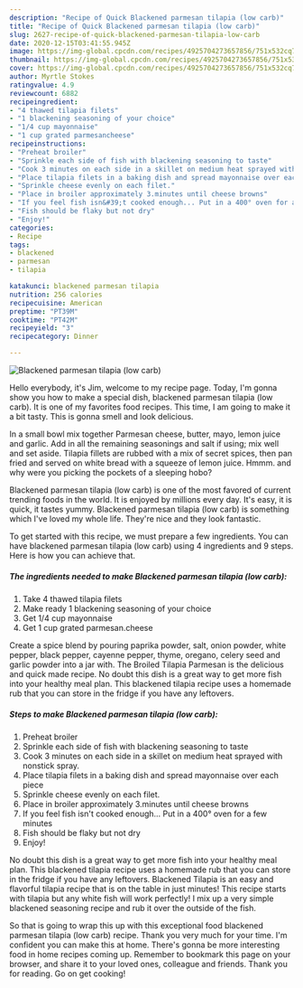 ```yaml
---
description: "Recipe of Quick Blackened parmesan tilapia (low carb)"
title: "Recipe of Quick Blackened parmesan tilapia (low carb)"
slug: 2627-recipe-of-quick-blackened-parmesan-tilapia-low-carb
date: 2020-12-15T03:41:55.945Z
image: https://img-global.cpcdn.com/recipes/4925704273657856/751x532cq70/blackened-parmesan-tilapia-low-carb-recipe-main-photo.jpg
thumbnail: https://img-global.cpcdn.com/recipes/4925704273657856/751x532cq70/blackened-parmesan-tilapia-low-carb-recipe-main-photo.jpg
cover: https://img-global.cpcdn.com/recipes/4925704273657856/751x532cq70/blackened-parmesan-tilapia-low-carb-recipe-main-photo.jpg
author: Myrtle Stokes
ratingvalue: 4.9
reviewcount: 6882
recipeingredient:
- "4 thawed tilapia filets"
- "1 blackening seasoning of your choice"
- "1/4 cup mayonnaise"
- "1 cup grated parmesancheese"
recipeinstructions:
- "Preheat broiler"
- "Sprinkle each side of fish with blackening seasoning to taste"
- "Cook 3 minutes on each side in a skillet on medium heat sprayed with nonstick spray."
- "Place tilapia filets in a baking dish and spread mayonnaise over each piece"
- "Sprinkle cheese evenly on each filet."
- "Place in broiler approximately 3.minutes until cheese browns"
- "If you feel fish isn&#39;t cooked enough... Put in a 400° oven for a few minutes"
- "Fish should be flaky but not dry"
- "Enjoy!"
categories:
- Recipe
tags:
- blackened
- parmesan
- tilapia

katakunci: blackened parmesan tilapia 
nutrition: 256 calories
recipecuisine: American
preptime: "PT39M"
cooktime: "PT42M"
recipeyield: "3"
recipecategory: Dinner

---
```



![Blackened parmesan tilapia (low carb)](https://img-global.cpcdn.com/recipes/4925704273657856/751x532cq70/blackened-parmesan-tilapia-low-carb-recipe-main-photo.jpg)

Hello everybody, it's Jim, welcome to my recipe page. Today, I'm gonna show you how to make a special dish, blackened parmesan tilapia (low carb). It is one of my favorites food recipes. This time, I am going to make it a bit tasty. This is gonna smell and look delicious.

In a small bowl mix together Parmesan cheese, butter, mayo, lemon juice and garlic. Add in all the remaining seasonings and salt if using; mix well and set aside. Tilapia fillets are rubbed with a mix of secret spices, then pan fried and served on white bread with a squeeze of lemon juice. Hmmm. and why were you picking the pockets of a sleeping hobo?

Blackened parmesan tilapia (low carb) is one of the most favored of current trending foods in the world. It is enjoyed by millions every day. It's easy, it is quick, it tastes yummy. Blackened parmesan tilapia (low carb) is something which I've loved my whole life. They're nice and they look fantastic.


To get started with this recipe, we must prepare a few ingredients. You can have blackened parmesan tilapia (low carb) using 4 ingredients and 9 steps. Here is how you can achieve that.

<!--inarticleads1-->

##### The ingredients needed to make Blackened parmesan tilapia (low carb):

1. Take 4 thawed tilapia filets
1. Make ready 1 blackening seasoning of your choice
1. Get 1/4 cup mayonnaise
1. Get 1 cup grated parmesan.cheese


Create a spice blend by pouring paprika powder, salt, onion powder, white pepper, black pepper, cayenne pepper, thyme, oregano, celery seed and garlic powder into a jar with. The Broiled Tilapia Parmesan is the delicious and quick made recipe. No doubt this dish is a great way to get more fish into your healthy meal plan. This blackened tilapia recipe uses a homemade rub that you can store in the fridge if you have any leftovers. 

<!--inarticleads2-->

##### Steps to make Blackened parmesan tilapia (low carb):

1. Preheat broiler
1. Sprinkle each side of fish with blackening seasoning to taste
1. Cook 3 minutes on each side in a skillet on medium heat sprayed with nonstick spray.
1. Place tilapia filets in a baking dish and spread mayonnaise over each piece
1. Sprinkle cheese evenly on each filet.
1. Place in broiler approximately 3.minutes until cheese browns
1. If you feel fish isn&#39;t cooked enough... Put in a 400° oven for a few minutes
1. Fish should be flaky but not dry
1. Enjoy!


No doubt this dish is a great way to get more fish into your healthy meal plan. This blackened tilapia recipe uses a homemade rub that you can store in the fridge if you have any leftovers. Blackened Tilapia is an easy and flavorful tilapia recipe that is on the table in just minutes! This recipe starts with tilapia but any white fish will work perfectly! I mix up a very simple blackened seasoning recipe and rub it over the outside of the fish. 

So that is going to wrap this up with this exceptional food blackened parmesan tilapia (low carb) recipe. Thank you very much for your time. I'm confident you can make this at home. There's gonna be more interesting food in home recipes coming up. Remember to bookmark this page on your browser, and share it to your loved ones, colleague and friends. Thank you for reading. Go on get cooking!
